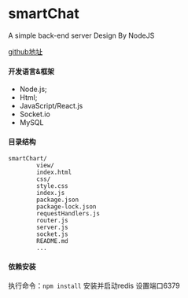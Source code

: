 # smartChat
A simple back-end server Design By NodeJS

[github地址](https://github.com/tKlint/smartChat)

#### 开发语言&框架

- Node.js;
- Html;
- JavaScript/React.js
- Socket.io
- MySQL

#### 目录结构

    smartChart/
            view/
		    index.html
            css/
		    style.css
	    	index.js
	    	package.json
	    	package-lock.json
	    	requestHandlers.js
	    	router.js
	    	server.js
	    	socket.js
	    	README.md
            ...
	    
#### 依赖安装

执行命令：`npm install`
安装并启动redis 设置端口6379
